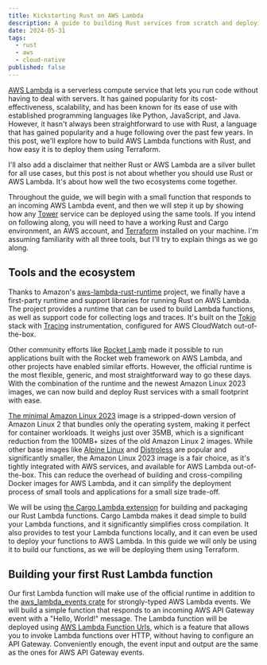 ```yaml
---
title: Kickstarting Rust on AWS Lambda
description: A guide to building Rust services from scratch and deploying them on AWS Lambda.
date: 2024-05-31
tags:
  - rust
  - aws
  - cloud-native
published: false
---
```


[AWS Lambda][aws-lambda] is a serverless compute service that lets you run code without having to deal with servers. It
has gained popularity for its cost-effectiveness, scalability, and has been known for its ease of use with established
programming languages like Python, JavaScript, and Java. However, it hasn't always been straightforward to use with
Rust, a language that has gained popularity and a huge following over the past few years. In this post, we'll explore
how to build AWS Lambda functions with Rust, and how easy it is to deploy them using Terraform.

I'll also add a disclaimer that neither Rust or AWS Lambda are a silver bullet for all use cases, but this post is not
about whether you should use Rust or AWS Lambda. It's about how well the two ecosystems come together.

Throughout the guide, we will begin with a small function that responds to an incoming AWS Lambda event, and then we
will step it up by showing how any [Tower][tower-rs] service can be deployed using the same tools. If you intend on
following along, you will need to have a working Rust and Cargo environment, an AWS account, and [Terraform][terraform]
installed on your machine. I'm assuming familiarity with all three tools, but I'll try to explain things as we go along.

## Tools and the ecosystem

Thanks to Amazon's [aws-lambda-rust-runtime][aws-rust-runtime] project, we finally have a first-party runtime and
support libraries for running Rust on AWS Lambda. The project provides a runtime that can be used to build Lambda
functions, as well as support code for collecting logs and traces. It's built on the [Tokio][tokio-rs] stack with
[Tracing][tracing-rs] instrumentation, configured for AWS CloudWatch out-of-the-box.

Other community efforts like [Rocket Lamb][rocket-lamb-rs] made it possible to run applications built with the Rocket
web framework on AWS Lambda, and other projects have enabled similar efforts. However, the official runtime is the most
flexible, generic, and most straightforward way to go these days. With the combination of the runtime and the newest
Amazon Linux 2023 images, we can now build and deploy Rust services with a small footprint with ease.

[The minimal Amazon Linux 2023][al2023] image is a stripped-down version of Amazon Linux 2 that bundles only the
operating system, making it perfect for container workloads. It weighs just over 35MB, which is a significant reduction
from the 100MB+ sizes of the old Amazon Linux 2 images. While other base images like [Alpine Linux][alpine] and
[Distroless][distroless] are popular and significantly smaller, the Amazon Linux 2023 image is a fair choice, as it's
tightly integrated with AWS services, and available for AWS Lambda out-of-the-box. This can reduce the overhead of
building and cross-compiling Docker images for AWS Lambda, and it can simplify the deployment process of small tools
and applications for a small size trade-off.

We will be using [the Cargo Lambda extension][cargo-lambda] for building and packaging our Rust Lambda functions. Cargo
Lambda makes it dead simple to build your Lambda functions, and it significantly simplifies cross compilation. It also
provides to test your Lambda functions locally, and it can even be used to deploy your functions to AWS Lambda. In this
guide we will only be using it to build our functions, as we will be deploying them using Terraform.

## Building your first Rust Lambda function

Our first Lambda function will make use of the official runtime in addition to the
[aws_lambda_events crate][aws-lambda-events] for strongly-typed AWS Lambda events. We will build a simple function that
responds to an incoming AWS API Gateway event with a "Hello, World!" message. The Lambda function will be deployed using
[AWS Lambda Function Urls][lambda-urls], which is a feature that allows you to invoke Lambda functions over HTTP,
without having to configure an API Gateway. Conveniently enough, the event input and output are the same as the ones
for AWS API Gateway events.

[aws-lambda]: https://aws.amazon.com/lambda/
[aws-rust-runtime]: https://github.com/awslabs/aws-lambda-rust-runtime
[tower-rs]: https://docs.rs/tower
[tokio-rs]: https://tokio.rs/
[tracing-rs]: https://docs.rs/tracing
[aws-lambda-events]: https://docs.rs/aws_lambda_events
[rocket-lamb-rs]: https://github.com/GREsau/rocket-lamb
[terraform]: https://www.terraform.io/
[al2023]: https://docs.aws.amazon.com/linux/al2023/ug/minimal-container.html
[alpine]: https://alpinelinux.org/
[distroless]: https://github.com/GoogleContainerTools/distroless
[lambda-urls]: https://docs.aws.amazon.com/lambda/latest/dg/lambda-urls.html
[cargo-lambda]: https://www.cargo-lambda.info/
